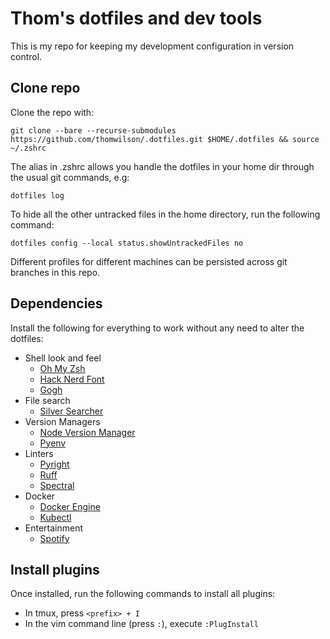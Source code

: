 # Thom's dotfiles and dev tools

This is my repo for keeping my development configuration in version control.

## Clone repo

Clone the repo with:

`git clone --bare --recurse-submodules https://github.com/thomwilson/.dotfiles.git $HOME/.dotfiles && source ~/.zshrc`

The alias in .zshrc allows you handle the dotfiles in your home dir through the usual git commands, e.g:

`dotfiles log`

To hide all the other untracked files in the home directory, run the following command:

`dotfiles config --local status.showUntrackedFiles no`

Different profiles for different machines can be persisted across git branches in this repo.

## Dependencies

Install the following for everything to work without any need to alter the dotfiles:

- Shell look and feel
    - [Oh My Zsh](https://github.com/ohmyzsh/ohmyzsh)
    - [Hack Nerd Font](https://github.com/ryanoasis/nerd-fonts/tree/master/patched-fonts/Hack)
    - [Gogh](https://github.com/Gogh-Co/Gogh)
- File search
    - [Silver Searcher](https://github.com/ggreer/the_silver_searcher)
- Version Managers
    - [Node Version Manager](https://github.com/nvm-sh/nvm)
    - [Pyenv](https://github.com/pyenv/pyenv)
- Linters
    - [Pyright](https://github.com/microsoft/pyright)
    - [Ruff](https://docs.astral.sh/ruff/installation/)
    - [Spectral](https://github.com/stoplightio/spectral)
- Docker
    - [Docker Engine](https://docs.docker.com/engine/install/debian/#install-using-the-repository)
    - [Kubectl](https://github.com/kubernetes/kubectl)
- Entertainment
    - [Spotify](https://www.spotify.com/de-en/download/linux)

## Install plugins

Once installed, run the following commands to install all plugins:

- In tmux, press `<prefix> + I`
- In the vim command line (press `:`), execute `:PlugInstall`
